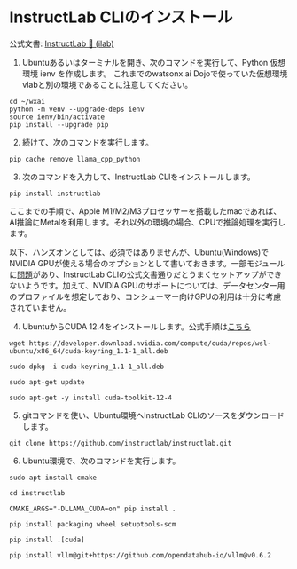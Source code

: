 # InstructLab CLIのインストール

公式文書: [InstructLab 🐶 (ilab)](https://github.com/instructlab/instructlab/blob/main/README.md)

1. Ubuntuあるいはターミナルを開き、次のコマンドを実行して、Python 仮想環境 ienv を作成します。
これまでのwatsonx.ai Dojoで使っていた仮想環境vlabと別の環境であることに注意してください。

```
cd ~/wxai
python -m venv --upgrade-deps ienv
source ienv/bin/activate
pip install --upgrade pip
```
2. 続けて、次のコマンドを実行します。
```
pip cache remove llama_cpp_python

```

3. 次のコマンドを入力して、InstructLab CLIをインストールします。 
```
pip install instructlab
```

ここまでの手順で、Apple M1/M2/M3プロセッサーを搭載したmacであれば、AI推論にMetalを利用します。それ以外の環境の場合、CPUで推論処理を実行します。

以下、ハンズオンとしては、必須ではありませんが、Ubuntu(Windows)でNVIDIA GPUが使える場合のオプションとして書いておきます。一部モジュールに[問題](https://github.com/instructlab/instructlab/issues/1864)があり、InstructLab CLIの公式文書通りだとうまくセットアップができないようです。加えて、NVIDIA GPUのサポートについては、データセンター用のプロファイルを想定しており、コンシューマー向けGPUの利用は十分に考慮されていません。

4. UbuntuからCUDA 12.4をインストールします。公式手順は[こちら](https://developer.nvidia.com/cuda-12-4-0-download-archive?target_os=Linux&target_arch=x86_64&Distribution=WSL-Ubuntu&target_version=2.0&target_type=deb_network)

 
```
wget https://developer.download.nvidia.com/compute/cuda/repos/wsl-ubuntu/x86_64/cuda-keyring_1.1-1_all.deb
```

```
sudo dpkg -i cuda-keyring_1.1-1_all.deb
```

```
sudo apt-get update
```

```
sudo apt-get -y install cuda-toolkit-12-4
```

5. gitコマンドを使い、Ubuntu環境へInstructLab CLIのソースをダウンロードします。
```
git clone https://github.com/instructlab/instructlab.git
```

6. Ubuntu環境で、次のコマンドを実行します。 

```
sudo apt install cmake
```

```
cd instructlab
```
```
CMAKE_ARGS="-DLLAMA_CUDA=on" pip install .
```
```
pip install packaging wheel setuptools-scm
```
```
pip install .[cuda]
```
```
pip install vllm@git+https://github.com/opendatahub-io/vllm@v0.6.2
```


